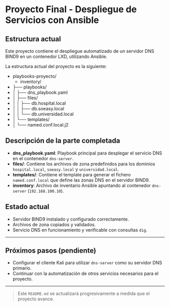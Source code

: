 # Proyecto Final - Despliegue de Servicios con Ansible

## Estructura actual

Este proyecto contiene el despliegue automatizado de un servidor DNS BIND9 en un contenedor LXD, utilizando Ansible.

La estructura actual del proyecto es la siguiente:

- playbooks-proyecto/
    - inventory/
- ├── playbooks/
- │ ├── dns_playbook.yaml
- │ ├── files/
- │ │ ├── db.hospital.local
- │ │ ├── db.soeasy.local
- │ │ └── db.universidad.local
- │ └── templates/
- │ └── named.conf.local.j2


## Descripción de la parte completada

- **dns_playbook.yaml**: Playbook principal para desplegar el servicio DNS en el contenedor `dns-server`.
- **files/**: Contiene los archivos de zona predefinidos para los dominios `hospital.local`, `soeasy.local` y `universidad.local`.
- **templates/**: Contiene el template para generar el fichero `named.conf.local` que define las zonas DNS en el servidor BIND9.
- **inventory**: Archivo de inventario Ansible apuntando al contenedor `dns-server` (`192.168.100.10`).

## Estado actual

- Servidor BIND9 instalado y configurado correctamente.
- Archivos de zona copiados y validados.
- Servicio DNS en funcionamiento y verificable con consultas `dig`.

---

## Próximos pasos (pendiente)

- Configurar el cliente Kali para utilizar `dns-server` como su servidor DNS primario.
- Continuar con la automatización de otros servicios necesarios para el proyecto.

---

> Este `README.md` se actualizará progresivamente a medida que el proyecto avance.
